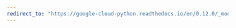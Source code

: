 ```yaml
---
redirect_to: "https://google-cloud-python.readthedocs.io/en/0.12.0/_modules/gcloud/storage/blob.html"
---
```

